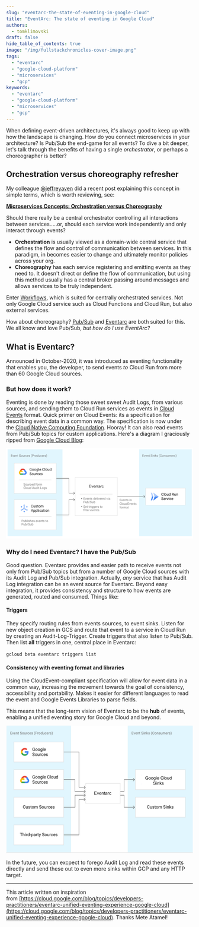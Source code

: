 ```yaml
---
slug: "eventarc-the-state-of-eventing-in-google-cloud"
title: "EventArc: The state of eventing in Google Cloud"
authors:	
  - tomklimovski
draft: false
hide_table_of_contents: true
image: "/img/fullstackchronicles-cover-image.png"
tags: 
  - "eventarc"
  - "google-cloud-platform"
  - "microservices"
  - "gcp"  
keywords:	
  - "eventarc"
  - "google-cloud-platform"
  - "microservices"
  - "gcp"  
---
```


When defining event-driven architectures, it's always good to keep up with how the landscape is changing. How do you connect microservices in your architecture? Is Pub/Sub the end-game for all events? To dive a bit deeper, let's talk through the benefits of having a single _orchestrator_, or perhaps a choreographer is better?

## Orchestration versus choreography refresher

My colleague [@jeffreyaven](https://www.linkedin.com/in/jeffreyaven/) did a recent post explaining this concept in simple terms, which is worth reviewing, see:

[__Microservices Concepts: Orchestration versus Choreography__](https://cloudywithachanceofbigdata.com/microservices-concepts-orchestration-versus-choreography/)

Should there really be a central orchestrator controlling all interactions between services.....or, should each service work independently and only interact through events?

- **Orchestration** is usually viewed as a domain-wide central service that defines the flow and control of communication between services. In this paradigm, in becomes easier to change and ultimately monitor policies across your org.
- **Choreography** has each service registering and emitting events as they need to. It doesn't direct or define the flow of communication, but using this method usually has a central broker passing around messages and allows services to be truly independent.

Enter [Workflows](https://cloud.google.com/workflows), which is suited for centrally orchestrated services. Not only Google Cloud service such as Cloud Functions and Cloud Run, but also external services.

How about choreography? [Pub/Sub](https://cloud.google.com/pubsub) and [Eventarc](https://cloud.google.com/blog/products/serverless/build-event-driven-applications-in-cloud-run) are both suited for this. We all know and love Pub/Sub, _but how do I use EventArc?_

## What is Eventarc?

Announced in October-2020, it was introduced as eventing functionality that enables you, the developer, to send events _to_ Cloud Run from more than 60 Google Cloud sources.

### But how does it work?

Eventing is done by reading those sweet sweet Audit Logs, from various sources, and sending them to Cloud Run services as events in [Cloud Events](https://cloudevents.io/) format. Quick primer on Cloud Events: its a specification for describing event data in a common way. The specification is now under the [Cloud Native Computing Foundation](https://cncf.io/). Hooray! It can also read events from Pub/Sub topics for custom applications. Here's a diagram I graciously ripped from [Google Cloud Blog](https://cloud.google.com/blog/topics/developers-practitioners/eventarc-unified-eventing-experience-google-cloud):

[![Eventarc](images/CloudEvents_fig1.png)](images/CloudEvents_fig1.png)

### Why do I need Eventarc? I have the Pub/Sub

Good question. Eventarc provides and easier path to receive events not only from Pub/Sub topics but from a number of Google Cloud sources with its Audit Log and Pub/Sub integration. Actually, _any_ service that has Audit Log integration can be an event source for Eventarc. Beyond easy integration, it provides consistency and structure to how events are generated, routed and consumed. Things like:

#### **Triggers**

They specify routing rules from events sources, to event sinks. Listen for new object creation in GCS and route that event to a service in Cloud Run by creating an Audit-Log-Trigger. Create triggers that also listen to Pub/Sub. Then list **all** triggers in one, central place in Eventarc:

`gcloud beta eventarc triggers list`

#### **Consistency with eventing format and libraries**

Using the CloudEvent-compliant specification will allow for event data in a common way, increasing the movement towards the goal of consistency, accessibility and portability. Makes it easier for different languages to read the event and Google Events Libraries to parse fields.

This means that the long-term vision of Eventarc to be the **hub** of events, enabling a unified eventing story for Google Cloud and beyond.

[![Eventarc producers and consumers](images/CloudEvents_fig2.png)](images/CloudEvents_fig2.png)

In the future, you can excpect to forego Audit Log and read these events directly and send these out to even more sinks within GCP and any HTTP target.

* * *

This article written on inspiration from [https://cloud.google.com/blog/topics/developers-practitioners/eventarc-unified-eventing-experience-google-cloud](https://cloud.google.com/blog/topics/developers-practitioners/eventarc-unified-eventing-experience-google-cloud). Thanks Mete Atamel!

